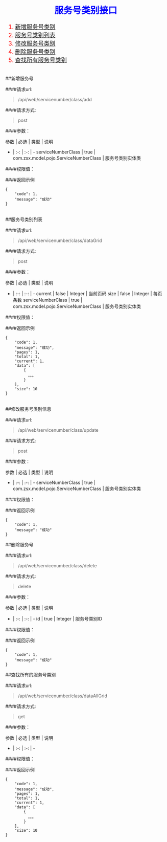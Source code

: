 <h1 align=center><font color=blue>服务号类别接口</font></h1>

<font size=4 color=red>

1. [新增服务号类别](#add)
2. [服务号类别列表](#dataGrid)
3. [修改服务号类别](#update)
4. [删除服务号类别](#delete)
5. [查找所有服务号类别](#data_all_grid)

</font>

<br/>
<span id="add"></span>
##新增服务号

####请求url: 
> /api/web/servicenumber/class/add

####请求方式: 
> post

####参数：

参数 | 必选 | 类型 | 说明
- | :-: | :-: | -
serviceNumberClass | true | com.zsx.model.pojo.ServiceNumberClass | 服务号类别实体类

####权限值：
> 

####返回示例

	{
	    "code": 1,
	    "message": "成功"
	}


<br/>
<span id="data_grid"></span>
##服务号类别列表

####请求url: 
> /api/web/servicenumber/class/dataGrid

####请求方式: 
> post

####参数：

参数 | 必选 | 类型 | 说明
- | :-: | :-: | -
current | false | Integer | 当前页码
size | false | Integer | 每页条数 
serviceNumberClass | true | com.zsx.model.pojo.ServiceNumberClass | 服务号类别实体类

####权限值：
> 

####返回示例

	{
	    "code": 1,
	    "message": "成功",
	    "pages": 1,
	    "total": 1,
	    "current": 1,
	    "data": [
	        {
	          。。。  
	        }
	    ],
	    "size": 10
	}


<br/>
<span id="update"></span>
##修改服务号类别信息

####请求url: 
> /api/web/servicenumber/class/update

####请求方式: 
> post

####参数：

参数 | 必选 | 类型 | 说明
- | :-: | :-: | -
serviceNumberClass | true | com.zsx.model.pojo.ServiceNumberClass | 服务号类别实体类

####权限值：
> 

####返回示例

	{
	    "code": 1,
	    "message": "成功"
	}



<span id="delete"></span>
##删除服务号


####请求url: 
> /api/web/servicenumber/class/delete

####请求方式: 
> delete

####参数：

参数 | 必选 | 类型 | 说明
- | :-: | :-: | -
id | true | Integer | 服务号类别ID

####权限值：
> 

####返回示例

	{
	    "code": 1,
	    "message": "成功"
	}

<span id="data_all_grid"></span>
##查找所有的服务号类别

####请求url: 
> /api/web/servicenumber/class/dataAllGrid

####请求方式: 
> get

####参数：

参数 | 必选 | 类型 | 说明
- | :-: | :-: | -

####权限值：
> 

####返回示例

	{
	    "code": 1,
	    "message": "成功",
	    "pages": 1,
	    "total": 1,
	    "current": 1,
	    "data": [
	        {
	          。。。  
	        }
	    ],
	    "size": 10
	}